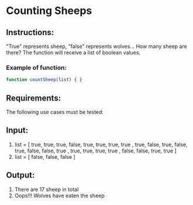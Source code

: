 # Counting Sheeps

## Instructions:
"True" represents sheep, "false" represents wolves... How many sheep are there? The function will receive a list of boolean values.

### Example of function:
```javascript
function countSheep(list) { }

```

## Requirements:
The following use cases must be tested:

## Input:
1. list = [ true, true, true, false, true, true, true, true , true, false, true, false, true, false, false, true , true, true, true, true , false, false, true, true ]
2. list = [ false, false, false ]

## Output:
1. There are 17 sheep in total
2. Oops!!! Wolves have eaten the sheep